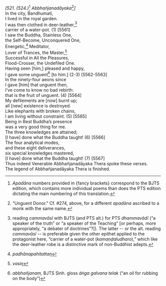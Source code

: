 *\[521. {524.}*[^1] *Abbhañjanadāyaka*[^2]*\]*  
In the city, Bandhumatī,  
I lived in the royal garden.  
I was then clothed in deer-leather,[^3]  
carrier of a water-pot. (1) \[5561\]  
I saw the Buddha, Stainless One,  
the Self-Become, Unconquered One,  
Energetic,[^4] Meditator,  
Lover of Trances, the Master,[^5]  
Successful in All the Pleasures,  
Flood-Crosser, the Undefiled One.  
Having seen \[him,\] pleased and happy,  
I gave some unguent[^6] \[to him.\] (2-3) \[5562-5563\]  
In the ninety-four aeons since  
I gave \[him\] that unguent then,  
I’ve come to know no bad rebirth:  
that is the fruit of unguent. (4) \[5564\]  
My defilements are \[now\] burnt up;  
all \[new\] existence is destroyed.  
Like elephants with broken chains,  
I am living without constraint. (5) \[5565\]  
Being in Best Buddha’s presence  
was a very good thing for me.  
The three knowledges are attained;  
\[I have\] done what the Buddha taught! (6) \[5566\]  
The four analytical modes,  
and these eight deliverances,  
six special knowledges mastered,  
\[I have\] done what the Buddha taught! (7) \[5567\]  
Thus indeed Venerable Abbhañjanadāyaka Thera spoke these verses.  
The legend of Abbhañjanadāyaka Thera is finished.  
[^1]: *Apadāna* numbers provided in {fancy brackets} correspond to the
    BJTS edition, which contains more individual poems than does the PTS
    edition dictating the main numbering of this translation.  
[^2]: “Unguent Donor.” Cf. \#274, above, for a different *apadāna*
    ascribed to a monk with the same name.  
[^3]: reading *cammavāsī* with BJTS (and PTS alt.) for PTS *dhammavādī*
    (“a speaker of the truth” or “a speaker of the Teaching” \[or
    perhaps, more appropriately, “a debater of doctrines”?\]). The
    latter -- or the alt. reading *cammavāsī --* is preferable given the
    other epithet applied to the protagonist here, “carrier of a
    water-pot (*kamaṇḍaludharo*),” which like the deer-leather robe is a
    distinctive mark of non-Buddhist adepts.  
[^4]: *padhānapahitattaŋ*  
[^5]: *vasiŋ*  
[^6]: *abbhañjanam,* BJTS Sinh. gloss *äṅga galvana telak* (“an oil for
    rubbing on the body”)
